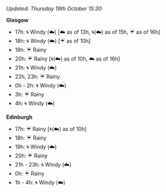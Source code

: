 *Updated: Thursday 19th October 15:30*

**Glasgow**

* 17h: :cyclone: Windy (:cloud:) [:cloud: as of 13h, :cyclone:(:cloud:) as of 15h, :umbrella: as of 16h]
* 18h: :cyclone: Windy (:cloud:) [:umbrella: as of 10h]
* 19h: :umbrella: Rainy
* 20h: :umbrella: Rainy [:cyclone:(:cloud:) as of 10h, :cloud: as of 16h]
* 21h: :cyclone: Windy (:cloud:)
* 22h, 23h: :umbrella: Rainy
* 0h - 2h: :cyclone: Windy (:cloud:)
* 3h: :umbrella: Rainy
* 4h: :cyclone: Windy (:cloud:)

**Edinburgh**

* 17h: :umbrella: Rainy [:cyclone:(:cloud:) as of 10h]
* 18h: :umbrella: Rainy
* 19h: :cyclone: Windy (:cloud:)
* 20h: :umbrella: Rainy
* 21h - 23h: :cyclone: Windy (:cloud:)
* 0h: :umbrella: Rainy
* 1h - 4h: :cyclone: Windy (:cloud:)

